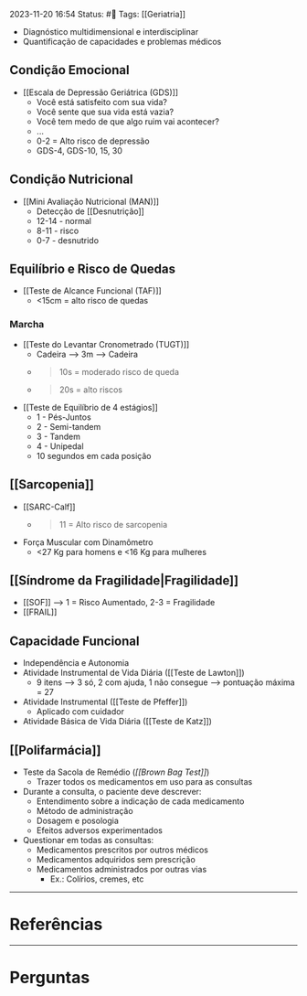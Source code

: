 2023-11-20 16:54
Status: #🌱 
Tags: [[Geriatria]]
<br/>
- Diagnóstico multidimensional e interdisciplinar
- Quantificação de capacidades e problemas médicos
## Condição Emocional
- [[Escala de Depressão Geriátrica (GDS)]]
	- Você está satisfeito com sua vida?
	- Você sente que sua vida está vazia?
	- Você tem medo de que algo ruim vai acontecer?
	- ...
	- 0-2 = Alto risco de depressão
	- GDS-4, GDS-10, 15, 30
## Condição Nutricional
- [[Mini Avaliação Nutricional (MAN)]]
	- Detecção de [[Desnutrição]]
	- 12-14 - normal
	- 8-11 - risco
	- 0-7 - desnutrido
## Equilíbrio e Risco de Quedas
- [[Teste de Alcance Funcional (TAF)]]
	- <15cm = alto risco de quedas
### Marcha
- [[Teste do Levantar Cronometrado (TUGT)]]
	- Cadeira --> 3m --> Cadeira 
	- >10s = moderado risco de queda
	- >20s = alto riscos
- [[Teste de Equilíbrio de 4 estágios]]
	- 1 - Pés-Juntos
	- 2 - Semi-tandem
	- 3 - Tandem
	- 4 - Unipedal 
	- 10 segundos em cada posição
## [[Sarcopenia]]
- [[SARC-Calf]]
	- >11 = Alto risco de sarcopenia
- Força Muscular com Dinamômetro
	- <27 Kg para homens e <16 Kg para mulheres
## [[Síndrome da Fragilidade|Fragilidade]]
- [[SOF]] --> 1 = Risco Aumentado, 2-3 = Fragilidade
- [[FRAIL]]
## Capacidade Funcional
- Independência e Autonomia
- Atividade Instrumental de Vida Diária ([[Teste de Lawton]])
	- 9 itens --> 3 só, 2 com ajuda, 1 não consegue --> pontuação máxima = 27
- Atividade Instrumental ([[Teste de Pfeffer]])
	- Aplicado com cuidador
- Atividade Básica de Vida Diária ([[Teste de Katz]])
## [[Polifarmácia]]
- Teste da Sacola de Remédio (_[[Brown Bag Test]]_)
	- Trazer todos os medicamentos em uso para as consultas
- Durante a consulta, o paciente deve descrever:
	- Entendimento sobre a indicação de cada medicamento
	- Método de administração
	- Dosagem e posologia
	- Efeitos adversos experimentados
- Questionar em todas as consultas:
	- Medicamentos prescritos por outros médicos
	- Medicamentos adquiridos sem prescrição
	- Medicamentos administrados por outras vias
		- Ex.: Colírios, cremes, etc
____
# Referências
---
# Perguntas


